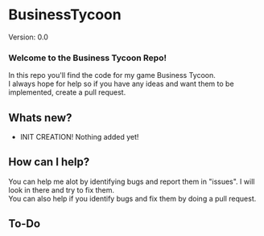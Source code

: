 # BusinessTycoon
Version: 0.0

### Welcome to the Business Tycoon Repo!
In this repo you'll find the code for my game Business Tycoon.  
I always hope for help so if you have any ideas and want them to be implemented, create a pull request.  
  
## Whats new?
- INIT CREATION! Nothing added yet!   
  
## How can I help?
You can help me alot by identifying bugs and report them in "issues". I will look in there and try to fix them.  
You can also help if you identify bugs and fix them by doing a pull request.  

## To-Do
